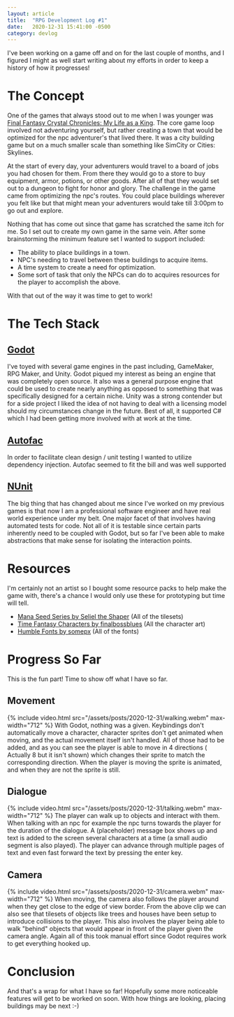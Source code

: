 ```yaml
---
layout: article
title:  "RPG Development Log #1"
date:   2020-12-31 15:41:00 -0500
category: devlog
---
```

I've been working on a game off and on for the last couple of months, and I figured I might as well start writing about my efforts in order to keep a history of how it progresses!

# The Concept

One of the games that always stood out to me when I was younger was [Final Fantasy Crystal Chronicles: My Life as a King](https://en.wikipedia.org/wiki/Final_Fantasy_Crystal_Chronicles:_My_Life_as_a_King). 
The core game loop involved not adventuring yourself, but rather creating a town that would be optimized for the npc adventurer's that lived there. It was a city building game but on a much smaller scale than something like SimCity or Cities: Skylines.

At the start of every day, your adventurers would travel to a board of jobs you had chosen for them. From there they would go to a store to buy equipment, armor, potions, or other goods. After all of that they would set out to a dungeon to fight for honor and glory. The challenge in the game came from optimizing the npc's routes. You could place buildings wherever you felt like but that might mean your adventurers would take till 3:00pm to go out and explore. 

Nothing that has come out since that game has scratched the same itch for me. So I set out to create my own game in the same vein. After some brainstorming the minimum feature set I wanted to support included:
* The ability to place buildings in a town.
* NPC's needing to travel between these buildings to acquire items.
* A time system to create a need for optimization.
* Some sort of task that only the NPCs can do to acquires resources for the player to accomplish the above.

With that out of the way it was time to get to work!

# The Tech Stack
## [Godot](https://godotengine.org/)
I've toyed with several game engines in the past including, GameMaker, RPG Maker, and Unity. Godot piqued my interest as being an engine that was completely open source. It also was a general purpose engine that could be used to create nearly anything as opposed to something that was specifically designed for a certain niche. Unity was a strong contender but for a side project I liked the idea of not having to deal with a licensing model should my circumstances change in the future. Best of all, it supported C# which I had been getting more involved with at work at the time.
## [Autofac](https://autofac.org/)
In order to facilitate clean design / unit testing I wanted to utilize dependency injection. Autofac seemed to fit the bill and was well supported
## [NUnit](https://nunit.org/)
The big thing that has changed about me since I've worked on my previous games is that now I am a professional software engineer and have real world experience under my belt. One major facet of that involves having automated tests for code. Not all of it is testable since certain parts inherently need to be coupled with Godot, but so far I've been able to make abstractions that make sense for isolating the interaction points.

# Resources
I'm certainly not an artist so I bought some resource packs to help make the game with, there's a chance I would only use these for prototyping but time will tell.
* [Mana Seed Series by Seliel the Shaper](https://seliel-the-shaper.itch.io/) (All of the tilesets)
* [Time Fantasy Characters by finalbossblues](https://finalbossblues.itch.io/tf-rpg-charactersprites-1) (All the character art)
* [Humble Fonts by somepx](https://somepx.itch.io/humble-fonts-gold) (All of the fonts)

# Progress So Far
This is the fun part! Time to show off what I have so far.

## Movement
{% include video.html src="/assets/posts/2020-12-31/walking.webm" max-width="712" %}
With Godot, nothing was a given. Keybindings don't automatically move a character, character sprites don't get animated when moving, and the actual movement itself isn't handled. All of those had to be added, and as you can see the player is able to move in 4 directions ( Actually 8 but it isn't shown) which changes their sprite to match the corresponding direction. When the player is moving the sprite is animated, and when they are not the sprite is still.

## Dialogue 
{% include video.html src="/assets/posts/2020-12-31/talking.webm" max-width="712" %}
The player can walk up to objects and interact with them. When talking with an npc for example the npc turns towards the player for the duration of the dialogue. A (placeholder) message box shows up and text is added to the screen several characters at a time (a small audio segment is also played). The player can advance through multiple pages of text and even fast forward the text by pressing the enter key.

## Camera
{% include video.html src="/assets/posts/2020-12-31/camera.webm" max-width="712" %}
When moving, the camera also follows the player around when they get close to the edge of view border. From the above clip we can also see that tilesets of objects like trees and houses have been setup to introduce collisions to the player. This also involves the player being able to walk "behind" objects that would appear in front of the player given the camera angle. Again all of this took manual effort since Godot requires work to get everything hooked up.

# Conclusion
And that's a wrap for what I have so far! Hopefully some more noticeable features will get to be worked on soon. With how things are looking, placing buildings may be next :-)


